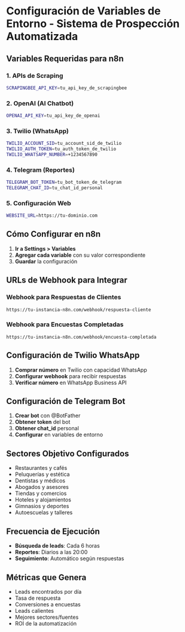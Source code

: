 # Configuración de Variables de Entorno - Sistema de Prospección Automatizada

## Variables Requeridas para n8n

### 1. APIs de Scraping
```bash
SCRAPINGBEE_API_KEY=tu_api_key_de_scrapingbee
```

### 2. OpenAI (AI Chatbot)
```bash
OPENAI_API_KEY=tu_api_key_de_openai
```

### 3. Twilio (WhatsApp)
```bash
TWILIO_ACCOUNT_SID=tu_account_sid_de_twilio
TWILIO_AUTH_TOKEN=tu_auth_token_de_twilio
TWILIO_WHATSAPP_NUMBER=+1234567890
```

### 4. Telegram (Reportes)
```bash
TELEGRAM_BOT_TOKEN=tu_bot_token_de_telegram
TELEGRAM_CHAT_ID=tu_chat_id_personal
```

### 5. Configuración Web
```bash
WEBSITE_URL=https://tu-dominio.com
```

## Cómo Configurar en n8n

1. **Ir a Settings > Variables**
2. **Agregar cada variable** con su valor correspondiente
3. **Guardar** la configuración

## URLs de Webhook para Integrar

### Webhook para Respuestas de Clientes
```
https://tu-instancia-n8n.com/webhook/respuesta-cliente
```

### Webhook para Encuestas Completadas
```
https://tu-instancia-n8n.com/webhook/encuesta-completada
```

## Configuración de Twilio WhatsApp

1. **Comprar número** en Twilio con capacidad WhatsApp
2. **Configurar webhook** para recibir respuestas
3. **Verificar número** en WhatsApp Business API

## Configuración de Telegram Bot

1. **Crear bot** con @BotFather
2. **Obtener token** del bot
3. **Obtener chat_id** personal
4. **Configurar** en variables de entorno

## Sectores Objetivo Configurados

- Restaurantes y cafés
- Peluquerías y estética
- Dentistas y médicos
- Abogados y asesores
- Tiendas y comercios
- Hoteles y alojamientos
- Gimnasios y deportes
- Autoescuelas y talleres

## Frecuencia de Ejecución

- **Búsqueda de leads**: Cada 6 horas
- **Reportes**: Diarios a las 20:00
- **Seguimiento**: Automático según respuestas

## Métricas que Genera

- Leads encontrados por día
- Tasa de respuesta
- Conversiones a encuestas
- Leads calientes
- Mejores sectores/fuentes
- ROI de la automatización 